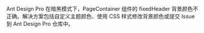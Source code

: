 Ant Design Pro 在暗黑模式下，PageContainer 组件的 fixedHeader 背景颜色不正确。解决方案包括自定义主题颜色、使用 CSS 样式修改背景颜色或提交 Issue 到 Ant Design Pro 仓库中。
